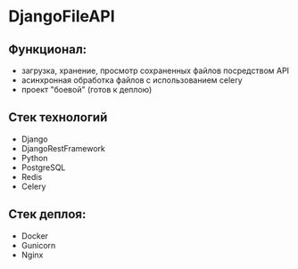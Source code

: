 # DjangoFileAPI

## Функционал:

- загрузка, хранение, просмотр сохраненных файлов посредством API
- асинхронная обработка файлов с использованием celery
- проект "боевой" (готов к деплою)

## Стек технологий

- Django
- DjangoRestFramework
- Python
- PostgreSQL
- Redis
- Celery

## Стек деплоя:

- Docker
- Gunicorn
- Nginx
